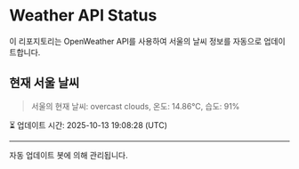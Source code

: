 
# Weather API Status

이 리포지토리는 OpenWeather API를 사용하여 서울의 날씨 정보를 자동으로 업데이트합니다.

## 현재 서울 날씨
> 서울의 현재 날씨: overcast clouds, 온도: 14.86°C, 습도: 91%

⏳ 업데이트 시간: 2025-10-13 19:08:28 (UTC)

---
자동 업데이트 봇에 의해 관리됩니다.
